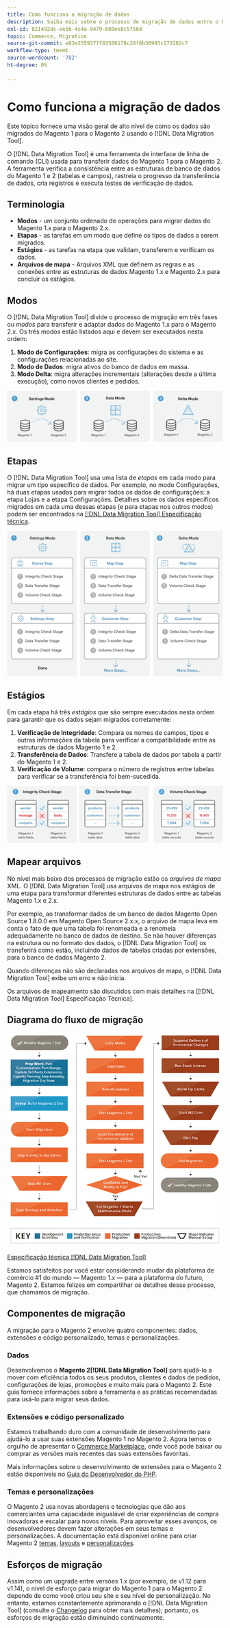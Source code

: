 ```yaml
---
title: Como funciona a migração de dados
description: Saiba mais sobre o processo de migração de dados entre o Magento 1 e o Magento 2, incluindo terminologia, diagramas de fluxo de trabalho e etapas.
exl-id: 821492dc-ee5b-4c4a-9479-680ee8c5756d
topic: Commerce, Migration
source-git-commit: e83e2359377f03506178c28f8b30993c172282c7
workflow-type: tm+mt
source-wordcount: '782'
ht-degree: 0%

---
```


# Como funciona a migração de dados

Este tópico fornece uma visão geral de alto nível de como os dados são migrados do Magento 1 para o Magento 2 usando o [!DNL Data Migration Tool].

O [!DNL Data Migration Tool] é uma ferramenta de interface de linha de comando (CLI) usada para transferir dados do Magento 1 para o Magento 2. A ferramenta verifica a consistência entre as estruturas de banco de dados do Magento 1 e 2 (tabelas e campos), rastreia o progresso da transferência de dados, cria registros e executa testes de verificação de dados.

## Terminologia

* **Modos** - um conjunto ordenado de operações para migrar dados do Magento 1.x para o Magento 2.x.
* **Etapas** - as tarefas em um modo que define os tipos de dados a serem migrados.
* **Estágios** - as tarefas na etapa que validam, transferem e verificam os dados.
* **Arquivos de mapa** - Arquivos XML que definem as regras e as conexões entre as estruturas de dados Magento 1.x e Magento 2.x para concluir os estágios.

## Modos

O [!DNL Data Migration Tool] divide o processo de migração em três fases ou *modos* para transferir e adaptar dados do Magento 1.x para o Magento 2.x. Os três modos estão listados aqui e devem ser executados nesta ordem:

1. **Modo de Configurações**: migra as configurações do sistema e as configurações relacionadas ao site.
1. **Modo de Dados**: migra ativos do banco de dados em massa.
1. **Modo Delta**: migra alterações incrementais (alterações desde a última execução), como novos clientes e pedidos.

![Modos de Migração](../../assets/data-migration/MigrationModes2.png)

## Etapas

O [!DNL Data Migration Tool] usa uma lista de *etapas* em cada modo para migrar um tipo específico de dados. Por exemplo, no modo Configurações, há duas etapas usadas para migrar todos os dados de configurações: a etapa Lojas e a etapa Configurações. Detalhes sobre os dados específicos migrados em cada uma dessas etapas (e para etapas nos outros modos) podem ser encontrados na [[!DNL Data Migration Tool] Especificação técnica](technical-specification.md).

![Visão geral da migração](../../assets/data-migration/MigrationOverview2.png)

## Estágios

Em cada etapa há três *estágios* que são sempre executados nesta ordem para garantir que os dados sejam migrados corretamente:

1. **Verificação de Integridade**: Compara os nomes de campos, tipos e outras informações da tabela para verificar a compatibilidade entre as estruturas de dados Magento 1 e 2.
1. **Transferência de Dados**: Transfere a tabela de dados por tabela a partir do Magento 1 e 2.
1. **Verificação de Volume**: compara o número de registros entre tabelas para verificar se a transferência foi bem-sucedida.

![Estágios de migração](../../assets/data-migration/MigrationSteps2.png)

## Mapear arquivos

No nível mais baixo dos processos de migração estão os *arquivos de mapa* XML. O [!DNL Data Migration Tool] usa arquivos de mapa nos estágios de uma etapa para transformar diferentes estruturas de dados entre as tabelas Magento 1.x e 2.x.

Por exemplo, ao transformar dados de um banco de dados Magento Open Source 1.8.0.0 em Magento Open Source 2.x.x, o arquivo de mapa leva em conta o fato de que uma tabela foi renomeada e a renomeia adequadamente no banco de dados de destino. Se não houver diferenças na estrutura ou no formato dos dados, o [!DNL Data Migration Tool] os transferirá como estão, incluindo dados de tabelas criadas por extensões, para o banco de dados Magento 2.

Quando diferenças não são declaradas nos arquivos de mapa, o [!DNL Data Migration Tool] exibe um erro e não inicia.

Os arquivos de mapeamento são discutidos com mais detalhes na [[!DNL Data Migration Tool] Especificação Técnica].

## Diagrama do fluxo de migração

![Fluxo de migração](../../assets/data-migration/migration_flow.png)

[Especificação técnica [!DNL Data Migration Tool]](technical-specification.md)

Estamos satisfeitos por você estar considerando mudar da plataforma de comércio #1 do mundo — Magento 1.x — para a plataforma do futuro, Magento 2. Estamos felizes em compartilhar os detalhes desse processo, que chamamos de migração.

## Componentes de migração

A migração para o Magento 2 envolve quatro componentes: dados, extensões e código personalizado, temas e personalizações.

### Dados

Desenvolvemos o **Magento 2[!DNL Data Migration Tool]** para ajudá-lo a mover com eficiência todos os seus produtos, clientes e dados de pedidos, configurações de lojas, promoções e muito mais para o Magento 2. Este guia fornece informações sobre a ferramenta e as práticas recomendadas para usá-lo para migrar seus dados.

### Extensões e código personalizado

Estamos trabalhando duro com a comunidade de desenvolvimento para ajudá-lo a usar suas extensões Magento 1 no Magento 2. Agora temos o orgulho de apresentar o [Commerce Marketplace](https://marketplace.magento.com/), onde você pode baixar ou comprar as versões mais recentes das suas extensões favoritas.

Mais informações sobre o desenvolvimento de extensões para o Magento 2 estão disponíveis no [Guia do Desenvolvedor do PHP](https://developer.adobe.com/commerce/php/development/).

### Temas e personalizações

O Magento 2 usa novas abordagens e tecnologias que dão aos comerciantes uma capacidade inigualável de criar experiências de compra inovadoras e escalar para novos níveis. Para aproveitar esses avanços, os desenvolvedores devem fazer alterações em seus temas e personalizações. A documentação está disponível online para criar Magento 2 [temas](https://developer.adobe.com/commerce/frontend-core/guide/themes/), [layouts](https://developer.adobe.com/commerce/frontend-core/guide/layouts/) e [personalizações](https://developer.adobe.com/commerce/frontend-core/guide/layouts/xml-manage/).

## Esforços de migração

Assim como um upgrade entre versões 1.x (por exemplo, de v1.12 para v1.14), o nível de esforço para migrar do Magento 1 para o Magento 2 depende de como você criou seu site e seu nível de personalização.
No entanto, estamos constantemente aprimorando o [!DNL Data Migration Tool] (consulte o [Changelog](https://github.com/magento/data-migration-tool/blob/2.3/CHANGELOG.md) para obter mais detalhes); portanto, os esforços de migração estão diminuindo continuamente.
